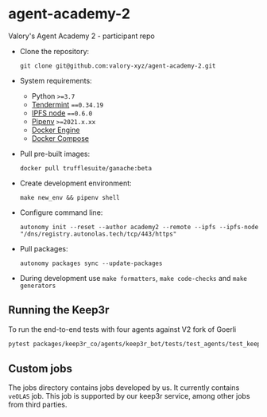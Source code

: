 
# agent-academy-2

Valory's Agent Academy 2 - participant repo

- Clone the repository:

      git clone git@github.com:valory-xyz/agent-academy-2.git

- System requirements:

    - Python `>=3.7`
    - [Tendermint](https://docs.tendermint.com/v0.34/introduction/install.html) `==0.34.19`
    - [IPFS node](https://docs.ipfs.io/install/command-line/#official-distributions) `==0.6.0`
    - [Pipenv](https://pipenv.pypa.io/en/latest/installation/) `>=2021.x.xx`
    - [Docker Engine](https://docs.docker.com/engine/install/)
    - [Docker Compose](https://docs.docker.com/compose/install/)

- Pull pre-built images:

      docker pull trufflesuite/ganache:beta

- Create development environment:

      make new_env && pipenv shell

- Configure command line:

      autonomy init --reset --author academy2 --remote --ipfs --ipfs-node "/dns/registry.autonolas.tech/tcp/443/https"

- Pull packages:

      autonomy packages sync --update-packages

- During development use `make formatters`, `make code-checks` and `make generators`


## Running the Keep3r

To run the end-to-end tests with four agents against V2 fork of Goerli

``` bash
pytest packages/keep3r_co/agents/keep3r_bot/tests/test_agents/test_keep3r_bot_abci.py::TestKeep3rABCIFourAgentsV2
```

## Custom jobs

The jobs directory contains jobs developed by us. It currently contains `veOLAS` job. 
This job is supported by our keep3r service, among other jobs from third parties. 
